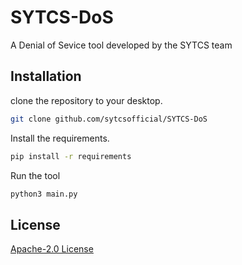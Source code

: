# SYTCS-DoS
A Denial of Sevice tool developed by the SYTCS team

## Installation

clone the repository to your desktop.

```bash
git clone github.com/sytcsofficial/SYTCS-DoS
```
Install the requirements.

```bash
pip install -r requirements
```

Run the tool

```bash
python3 main.py
```

## License

[Apache-2.0 License](http://www.apache.org/licenses/LICENSE-2.0)
